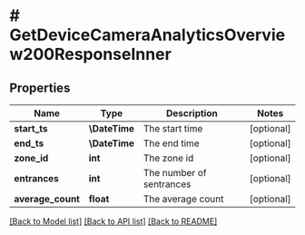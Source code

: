# # GetDeviceCameraAnalyticsOverview200ResponseInner

## Properties

Name | Type | Description | Notes
------------ | ------------- | ------------- | -------------
**start_ts** | **\DateTime** | The start time | [optional]
**end_ts** | **\DateTime** | The end time | [optional]
**zone_id** | **int** | The zone id | [optional]
**entrances** | **int** | The number of sentrances | [optional]
**average_count** | **float** | The average count | [optional]

[[Back to Model list]](../../README.md#models) [[Back to API list]](../../README.md#endpoints) [[Back to README]](../../README.md)
